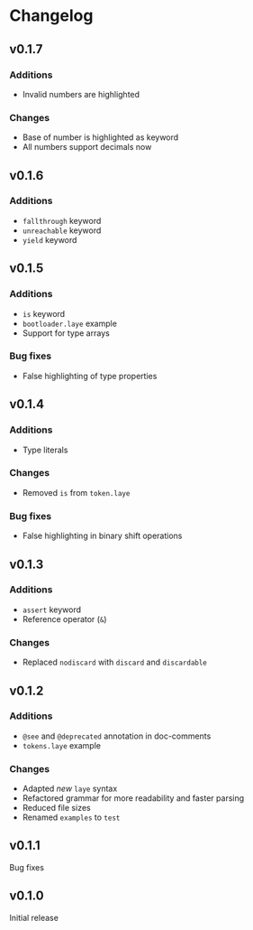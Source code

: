 # Changelog
## v0.1.7
### Additions
* Invalid numbers are highlighted

### Changes
* Base of number is highlighted as keyword
* All numbers support decimals now

## v0.1.6
### Additions
* `fallthrough` keyword
* `unreachable` keyword
* `yield` keyword

## v0.1.5
### Additions
* `is` keyword
* `bootloader.laye` example
* Support for type arrays

### Bug fixes
* False highlighting of type properties

## v0.1.4
### Additions
* Type literals

### Changes
* Removed `is` from `token.laye`

### Bug fixes
* False highlighting in binary shift operations

## v0.1.3
### Additions
* `assert` keyword
* Reference operator (`&`)

### Changes
* Replaced `nodiscard` with `discard` and `discardable`

## v0.1.2
### Additions
* `@see` and `@deprecated` annotation in doc-comments
* `tokens.laye` example

### Changes
* Adapted *new* `laye` syntax
* Refactored grammar for more readability and faster parsing
* Reduced file sizes
* Renamed `examples` to `test`

## v0.1.1
Bug fixes

## v0.1.0
Initial release